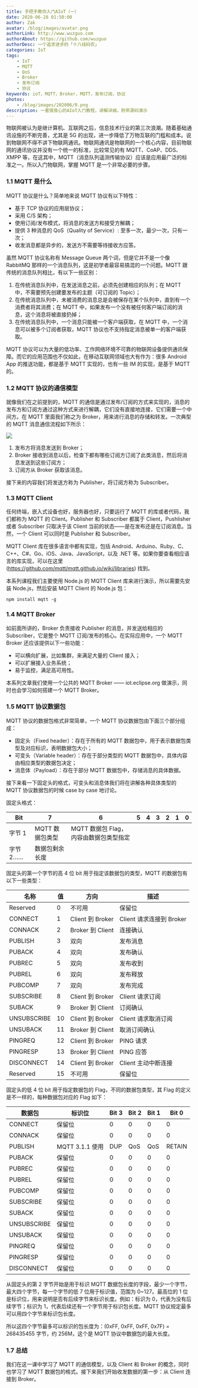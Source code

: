 ```yaml
---
title: 手把手教你入门AIoT（一）
date: 2020-06-28 01:50:00
author: Zak
avatar: /blog/images/avatar.png
authorLink: http://www.wuzguo.com
authorAbout: https://github.com/wuzguo
authorDesc: 一个追求进步的「十八线码农」
categories: IoT
tags: 
	- IoT
	- MQTT
	- QoS
	- Broker
	- 发布订阅
	- 协议
keywords: ioT，MQTT，Broker，MQTT，发布订阅，协议
photos:
	- /blog/images/202006/0.png
description: 一套很良心的AIoT入门教程，讲解详细，附带源码演示
---
```



​物联网被认为是继计算机、互联网之后，信息技术行业的第三次浪潮。随着基础通讯设施的不断完善，尤其是 5G 的出现，进一步降低了万物互联的门槛和成本。说到物联网不得不讲下物联网通讯。
​物联网通讯是物联网的一个核心内容，目前物联网的通讯协议并没有一个统一的标准，比较常见的有 MQTT、CoAP、DDS、XMPP 等，在这其中，MQTT（消息队列遥测传输协议）应该是应用最广泛的标准之一。
​所以入门物联网，掌握 MQTT 是一个非常必要的步骤。


### 1.1 MQTT 是什么

MQTT 协议是什么？简单地来说 MQTT 协议有以下特性：

- 基于 TCP 协议的应用层协议；
- 采用 C/S 架构；
- 使用订阅/发布模式，将消息的发送方和接受方解耦；
- 提供 3 种消息的 QoS（Quality of Service）: 至多一次，最少一次，只有一次；
- 收发消息都是异步的，发送方不需要等待接收方应答。

虽然 MQTT 协议名称有 Message Queue 两个词，但是它并不是一个像 RabbitMQ 那样的一个消息队列，这是初学者最容易搞混的一个问题。MQTT 跟传统的消息队列相比，有以下一些区别：

1. 在传统消息队列中，在发送消息之前，必须先创建相应的队列；在 MQTT 中，不需要预先创建要发布的主题（可订阅的 Topic）；
2. 在传统消息队列中，未被消费的消息总是会被保存在某个队列中，直到有一个消费者将其消费；在 MQTT 中，如果发布一个没有被任何客户端订阅的消息，这个消息将被直接扔掉；
3. 在传统消息队列中，一个消息只能被一个客户端获取，在 MQTT 中，一个消息可以被多个订阅者获取，MQTT 协议也不支持指定消息被单一的客户端获取。

MQTT 协议可以为大量的低功率、工作网络环境不可靠的物联网设备提供通讯保障。而它的应用范围也不仅如此，在移动互联网领域也大有作为：很多 Android App 的推送功能，都是基于 MQTT 实现的，也有一些 IM 的实现，是基于 MQTT 的。



### 1.2 MQTT 协议的通信模型

就像我们在之前提到的，MQTT 的通信是通过发布/订阅的方式来实现的，消息的发布方和订阅方通过这种方式来进行解耦，它们没有直接地连接，它们需要一个中间方。在 MQTT 里面我们称之为 Broker，用来进行消息的存储和转发。一次典型的 MQTT 消息通信流程如下所示：

![](/images/202006/1.png)

1. 发布方将消息发送到 Broker；
2. Broker 接收到消息以后，检查下都有哪些订阅方订阅了此类消息，然后将消息发送到这些订阅方；
3. 订阅方从 Broker 获取该消息。

接下来的内容我们将发送方称为 Publisher，将订阅方称为 Subscriber。

### 1.3 MQTT Client

任何终端，嵌入式设备也好，服务器也好，只要运行了 MQTT 的库或者代码，我们都称为 MQTT 的 Client。Publisher 和 Subscriber 都属于 Client，Pushlisher 或者 Subscriber 只取决于该 Client 当前的状态——是在发布还是在订阅消息。当然，一个 Client 可以同时是 Publisher 和 Subscriber。



MQTT Client 库在很多语言中都有实现，包括 Android、Arduino、Ruby、C、C++、C#、Go、iOS、Java、JavaScript，以及 .NET 等。如果你要查看相应语言的库实现，可以在这里 (https://github.com/mqtt/mqtt.github.io/wiki/libraries) 找到。

本系列课程我们主要使用 Node.js 的 MQTT Client 库来进行演示，所以需要先安装 Node.js，然后安装 MQTT Client 的 Node.js 包：

```
npm install mqtt -g
```

### 1.4 MQTT Broker

如前面所讲的，Broker 负责接收 Publisher 的消息，并发送给相应的 Subscriber，它是整个 MQTT 订阅/发布的核心。在实际应用中，一个 MQTT Broker 还应该提供以下一些功能：

- 可以横向扩展，比如集群，来满足大量的 Client 接入；
- 可以扩展接入业务系统；
- 易于监控，满足高可用性。



本系列文章我们使用一个公共的 MQTT Broker —— iot.eclipse.org 做演示，同时也会学习如何搭建一个 MQTT Broker。



### 1.5 MQTT 协议数据包

MQTT 协议的数据包格式非常简单，一个 MQTT 协议数据包由下面三个部分组成：

- 固定头（Fixed header）：存在于所有的 MQTT 数据包中，用于表示数据包类型及对应标识，表明数据包大小；
- 可变头（Variable header）：存在于部分类型的 MQTT 数据包中，具体内容由相应类型的数据包决定；
- 消息体（Payload）：存在于部分 MQTT 数据包中，存储消息的具体数据。



接下来看一下固定头的格式，可变头和消息体我们将在讲解各种具体类型的 MQTT 协议数据包的时候 case by case 地讨论。

固定头格式：

| Bit      | 7               | 6                                       | 5    | 4    | 3    | 2    | 1    | 0    |
| -------- | --------------- | --------------------------------------- | ---- | ---- | ---- | ---- | ---- | ---- |
| 字节 1   | MQTT 数据包类型 | MQTT 数据包 Flag， 内容由数据包类型指定 |      |      |      |      |      |      |
| 字节 2…… | 数据包剩余长度  |                                         |      |      |      |      |      |      |

固定头的第一个字节的高 4 位 bit 用于指定该数据包的类型，MQTT 的数据包有以下一些类型：

| 名称        | 值   | 方向             | 描述                     |
| ----------- | ---- | ---------------- | ------------------------ |
| Reserved    | 0    | 不可用           | 保留位                   |
| CONNECT     | 1    | Client 到 Broker | Client 请求连接到 Broker |
| CONNACK     | 2    | Broker 到 Client | 连接确认                 |
| PUBLISH     | 3    | 双向             | 发布消息                 |
| PUBACK      | 4    | 双向             | 发布确认                 |
| PUBREC      | 5    | 双向             | 发布收到                 |
| PUBREL      | 6    | 双向             | 发布释放                 |
| PUBCOMP     | 7    | 双向             | 发布完成                 |
| SUBSCRIBE   | 8    | Client 到 Broker | Client 请求订阅          |
| SUBACK      | 9    | Broker 到 Client | 订阅确认                 |
| UNSUBSCRIBE | 10   | Client 到 Broker | Client 请求取消订阅      |
| UNSUBACK    | 11   | Broker 到 Client | 取消订阅确认             |
| PINGREQ     | 12   | Client 到 Broker | PING 请求                |
| PINGRESP    | 13   | Broker 到 Client | PING 应答                |
| DISCONNECT  | 14   | Client 到 Broker | Client 主动中断连接      |
| Reserved    | 15   | 不可用           | 保留位                   |

固定头的低 4 位 bit 用于指定数据包的 Flag，不同的数据包类型，其 Flag 的定义是不一样的，每种数据包对应的 Flag 如下：

| 数据包      | 标识位          | Bit 3 | Bit 2 | Bit 1 | Bit 0  |
| ----------- | --------------- | ----- | ----- | ----- | ------ |
| CONNECT     | 保留位          | 0     | 0     | 0     | 0      |
| CONNACK     | 保留位          | 0     | 0     | 0     | 0      |
| PUBLISH     | MQTT 3.1.1 使用 | DUP   | QoS   | QoS   | RETAIN |
| PUBACK      | 保留位          | 0     | 0     | 0     | 0      |
| PUBREC      | 保留位          | 0     | 0     | 0     | 0      |
| PUBREL      | 保留位          | 0     | 0     | 0     | 0      |
| PUBCOMP     | 保留位          | 0     | 0     | 0     | 0      |
| SUBSCRIBE   | 保留位          | 0     | 0     | 0     | 0      |
| SUBACK      | 保留位          | 0     | 0     | 0     | 0      |
| UNSUBSCRIBE | 保留位          | 0     | 0     | 0     | 0      |
| UNSUBACK    | 保留位          | 0     | 0     | 0     | 0      |
| PINGREQ     | 保留位          | 0     | 0     | 0     | 0      |
| PINGRESP    | 保留位          | 0     | 0     | 0     | 0      |
| DISCONNECT  | 保留位          | 0     | 0     | 0     | 0      |

从固定头的第 2 字节开始是用于标识 MQTT 数据包长度的字段，最少一个字节，最大四个字节，每一个字节的低 7 位用于标识值，范围为 0~127。最高位的 1 位是标识位，用来说明是否有后续字节来标识长度。例如：标识为 0，代表为没有后续字节；标识为 1，代表后续还有一个字节用于标识包长度。MQTT 协议规定最多可以用四个字节来标识包长度。

所以这四个字节最多可以标识的包长度为：(0xFF, 0xFF, 0xFF, 0x7F) = 268435455 字节，约 256M，这个是 MQTT 协议中数据包的最大长度。

### 1.7 总结

我们在这一课中学习了 MQTT 的通信模型，以及 Client 和 Broker 的概念，同时也学习了 MQTT 数据包的格式。接下来我们开始收发数据的第一步：从 Client 连接到 Broker。